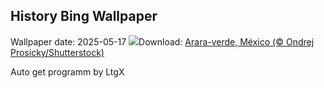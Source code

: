 ## History Bing Wallpaper
Wallpaper date: 2025-05-17
![](https://www.bing.com/th?id=OHR.GreenMacaw_PT-BR8455225327_UHD.jpg&w=1000)Download: [Arara-verde, México (© Ondrej Prosicky/Shutterstock)](https://www.bing.com/th?id=OHR.GreenMacaw_PT-BR8455225327_UHD.jpg)

Auto get programm by LtgX
